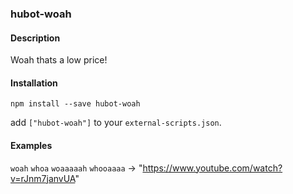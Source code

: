 ### hubot-woah

#### Description
Woah thats a low price!

#### Installation
`npm install --save hubot-woah`

add `["hubot-woah"]` to your `external-scripts.json`.

#### Examples

`woah`
`whoa`
`woaaaaah`
`whooaaaa`
 -> "https://www.youtube.com/watch?v=rJnm7janvUA"